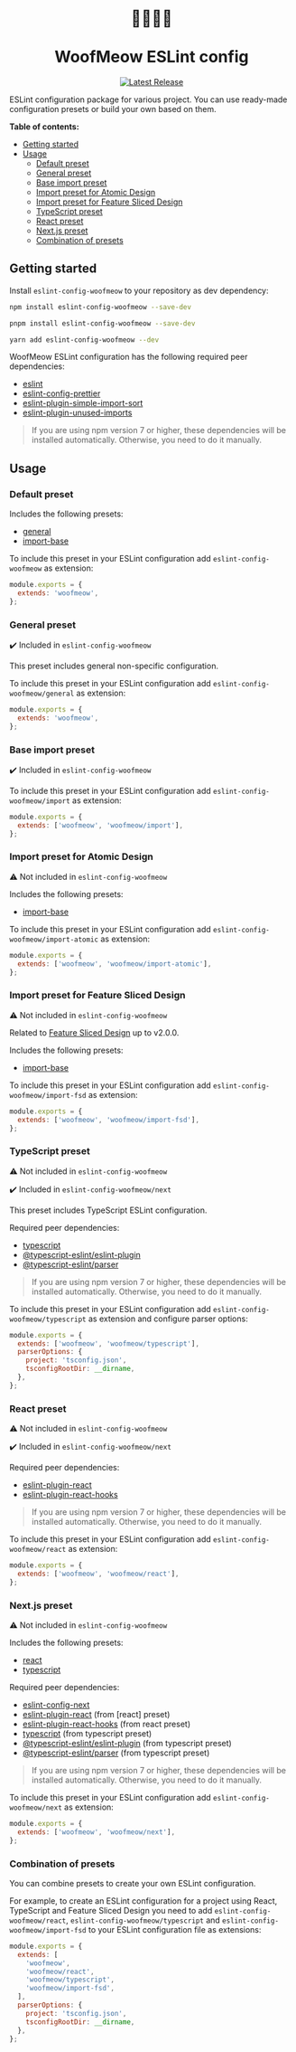 <div align="center">

# 🔨🐶🐱🔧<br/><br/>WoofMeow ESLint config

[![Latest Release](https://gitlab.com/oleg-putseiko-personal/web/projects/eslint-config-woofmeow/-/badges/release.svg)](https://gitlab.com/oleg-putseiko-personal/web/projects/eslint-config-woofmeow/-/releases)

</div>

ESLint configuration package for various project. You can use ready-made configuration presets or build your own based on them.

**Table of contents:**

- [Getting started](#getting-started)
- [Usage](#usage)
  - [Default preset](#default-preset)
  - [General preset](#general-preset)
  - [Base import preset](#base-import-preset)
  - [Import preset for Atomic Design](#import-preset-for-atomic-design)
  - [Import preset for Feature Sliced Design](#import-preset-for-feature-sliced-design)
  - [TypeScript preset](#typescript-preset)
  - [React preset](#react-preset)
  - [Next.js preset](#nextjs-preset)
  - [Combination of presets](#combination-of-presets)

## Getting started

Install `eslint-config-woofmeow` to your repository as dev dependency:

```bash
npm install eslint-config-woofmeow --save-dev

pnpm install eslint-config-woofmeow --save-dev

yarn add eslint-config-woofmeow --dev
```

WoofMeow ESLint configuration has the following required peer dependencies:

- [eslint](https://github.com/eslint/eslint)
- [eslint-config-prettier](https://github.com/prettier/eslint-config-prettier)
- [eslint-plugin-simple-import-sort](https://github.com/lydell/eslint-plugin-simple-import-sort)
- [eslint-plugin-unused-imports](https://github.com/sweepline/eslint-plugin-unused-imports)

> If you are using npm version 7 or higher, these dependencies will be installed automatically. Otherwise, you need to do it manually.

## Usage

### Default preset

Includes the following presets:

- [general](./presets/general.js)
- [import-base](./presets/import-base.js)

To include this preset in your ESLint configuration add `eslint-config-woofmeow` as extension:

```js
module.exports = {
  extends: 'woofmeow',
};
```

### General preset

✔️ Included in `eslint-config-woofmeow`

This preset includes general non-specific configuration.

To include this preset in your ESLint configuration add `eslint-config-woofmeow/general` as extension:

```js
module.exports = {
  extends: 'woofmeow',
};
```

### Base import preset

✔️ Included in `eslint-config-woofmeow`

To include this preset in your ESLint configuration add `eslint-config-woofmeow/import` as extension:

```js
module.exports = {
  extends: ['woofmeow', 'woofmeow/import'],
};
```

### Import preset for Atomic Design

⚠️ Not included in `eslint-config-woofmeow`

Includes the following presets:

- [import-base](./presets/import-base.js)

To include this preset in your ESLint configuration add `eslint-config-woofmeow/import-atomic` as extension:

```js
module.exports = {
  extends: ['woofmeow', 'woofmeow/import-atomic'],
};
```

### Import preset for Feature Sliced Design

⚠️ Not included in `eslint-config-woofmeow`

Related to [Feature Sliced Design](https://feature-sliced.design/) up to v2.0.0.

Includes the following presets:

- [import-base](./presets/import-base.js)

To include this preset in your ESLint configuration add `eslint-config-woofmeow/import-fsd` as extension:

```js
module.exports = {
  extends: ['woofmeow', 'woofmeow/import-fsd'],
};
```

### TypeScript preset

⚠️ Not included in `eslint-config-woofmeow`

✔️ Included in `eslint-config-woofmeow/next`

This preset includes TypeScript ESLint configuration.

Required peer dependencies:

- [typescript](https://github.com/Microsoft/TypeScript)
- [@typescript-eslint/eslint-plugin](https://github.com/typescript-eslint/typescript-eslint/tree/main/packages/eslint-plugin)
- [@typescript-eslint/parser](https://github.com/typescript-eslint/typescript-eslint/tree/main/packages/parser)

> If you are using npm version 7 or higher, these dependencies will be installed automatically. Otherwise, you need to do it manually.

To include this preset in your ESLint configuration add `eslint-config-woofmeow/typescript` as extension and configure parser options:

```js
module.exports = {
  extends: ['woofmeow', 'woofmeow/typescript'],
  parserOptions: {
    project: 'tsconfig.json',
    tsconfigRootDir: __dirname,
  },
};
```

### React preset

⚠️ Not included in `eslint-config-woofmeow`

✔️ Included in `eslint-config-woofmeow/next`

Required peer dependencies:

- [eslint-plugin-react](https://github.com/jsx-eslint/eslint-plugin-react)
- [eslint-plugin-react-hooks](https://github.com/facebook/react/tree/main/packages/eslint-plugin-react-hooks)

> If you are using npm version 7 or higher, these dependencies will be installed automatically. Otherwise, you need to do it manually.

To include this preset in your ESLint configuration add `eslint-config-woofmeow/react` as extension:

```js
module.exports = {
  extends: ['woofmeow', 'woofmeow/react'],
};
```

### Next.js preset

⚠️ Not included in `eslint-config-woofmeow`

Includes the following presets:

- [react](./presets/react.js)
- [typescript](./presets/typescript.js)

Required peer dependencies:

- [eslint-config-next](https://nextjs.org/docs/app/building-your-application/configuring/eslint#eslint-config)
- [eslint-plugin-react](https://github.com/jsx-eslint/eslint-plugin-react) (from [react] preset)
- [eslint-plugin-react-hooks](https://github.com/facebook/react/tree/main/packages/eslint-plugin-react-hooks) (from react preset)
- [typescript](https://github.com/Microsoft/TypeScript) (from typescript preset)
- [@typescript-eslint/eslint-plugin](https://github.com/typescript-eslint/typescript-eslint/tree/main/packages/eslint-plugin) (from typescript preset)
- [@typescript-eslint/parser](https://github.com/typescript-eslint/typescript-eslint/tree/main/packages/parser) (from typescript preset)

> If you are using npm version 7 or higher, these dependencies will be installed automatically. Otherwise, you need to do it manually.

To include this preset in your ESLint configuration add `eslint-config-woofmeow/next` as extension:

```js
module.exports = {
  extends: ['woofmeow', 'woofmeow/next'],
};
```

### Combination of presets

You can combine presets to create your own ESLint configuration.

For example, to create an ESLint configuration for a project using React, TypeScript and Feature Sliced Design you need to add `eslint-config-woofmeow/react`, `eslint-config-woofmeow/typescript` and `eslint-config-woofmeow/import-fsd` to your ESLint configuration file as extensions:

```js
module.exports = {
  extends: [
    'woofmeow',
    'woofmeow/react',
    'woofmeow/typescript',
    'woofmeow/import-fsd',
  ],
  parserOptions: {
    project: 'tsconfig.json',
    tsconfigRootDir: __dirname,
  },
};
```
